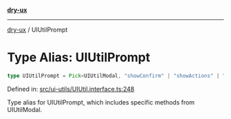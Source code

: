 [**dry-ux**](../README.md)

***

[dry-ux](../README.md) / UIUtilPrompt

# Type Alias: UIUtilPrompt

```ts
type UIUtilPrompt = Pick<UIUtilModal, "showConfirm" | "showActions" | "instances" | "getCurrent">;
```

Defined in: [src/ui-utils/UIUtil.interface.ts:248](https://github.com/navedr/dry-ux/blob/3bb4f59fc510052cb6c7925e1f6422bb71eb4aa4/src/ui-utils/UIUtil.interface.ts#L248)

Type alias for UIUtilPrompt, which includes specific methods from UIUtilModal.
